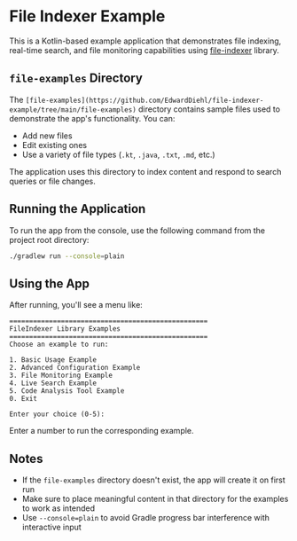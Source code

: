 # File Indexer Example

This is a Kotlin-based example application that demonstrates file indexing, real-time search, and file monitoring capabilities using [file-indexer](https://github.com/edwarddiehl/file-indexer) library.

## `file-examples` Directory

The `[file-examples](https://github.com/EdwardDiehl/file-indexer-example/tree/main/file-examples)` directory contains sample files used to demonstrate the app's functionality. You can:

- Add new files
- Edit existing ones
- Use a variety of file types (`.kt`, `.java`, `.txt`, `.md`, etc.)

The application uses this directory to index content and respond to search queries or file changes.

## Running the Application

To run the app from the console, use the following command from the project root directory:

```bash
./gradlew run --console=plain
```

## Using the App

After running, you'll see a menu like:

```
==================================================
FileIndexer Library Examples
==================================================
Choose an example to run:

1. Basic Usage Example
2. Advanced Configuration Example
3. File Monitoring Example
4. Live Search Example
5. Code Analysis Tool Example
0. Exit

Enter your choice (0-5):
```

Enter a number to run the corresponding example.

## Notes

- If the `file-examples` directory doesn't exist, the app will create it on first run
- Make sure to place meaningful content in that directory for the examples to work as intended
- Use `--console=plain` to avoid Gradle progress bar interference with interactive input
